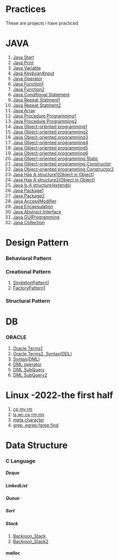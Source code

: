 # Practices
These are projects i have practiced
# JAVA
<ol>
  <li><a href = "https://github.com/SeoulPolarBear/Java_practices/tree/main/JAVA/Jul27_1_Start">Java Start</a></li>
  <li><a href = "https://github.com/SeoulPolarBear/Java_practices/tree/main/JAVA/Jul27_2_Print">Java Print</a></li>
  <li><a href = "https://github.com/SeoulPolarBear/Java_practices/tree/main/JAVA/Jul28_1_Variable">Java Variable</a></li>
  <li><a href = "https://github.com/SeoulPolarBear/Java_practices/tree/main/JAVA/Jul28_2_KeyboardInput">Java KeyboardInput</a></li>
  <li><a href = "https://github.com/SeoulPolarBear/Java_practices/tree/main/JAVA/Jul29_1_Operator">Java Operator</a></li> 
  <li><a href = "https://github.com/SeoulPolarBear/Java_practices/tree/main/JAVA/Aug01_1_Function">Java Function1</a></li>
  <li><a href = "https://github.com/SeoulPolarBear/Java_practices/tree/main/JAVA/Aug02_2_Function">Java Function2</a></li>
  <li><a href = "https://github.com/SeoulPolarBear/Java_practices/tree/main/JAVA/Aug03_1_ConditionalStmt">Java Conditional Statement</a></li>
  <li><a href = "https://github.com/SeoulPolarBear/Java_practices/tree/main/JAVA/Aug04_1_RepeatStmt">Java Repeat Statment1</a></li>
  <li><a href = "https://github.com/SeoulPolarBear/Java_practices/tree/main/JAVA/Aug05_1RepeatStmt">Java Repeat Statment2</a></li>
  <li><a href = "https://github.com/SeoulPolarBear/Practices/tree/main/JAVA/Aug08_1_Array">Java Array</a></li>
  <li><a href = "https://github.com/SeoulPolarBear/Practices/tree/main/JAVA/Aug08_2_PP_End">Java Procedure Programming1</a></li>
  <li><a href = "https://github.com/SeoulPolarBear/Practices/tree/main/JAVA/Aug09_1_PP_End">Java Procedure Programming2</a></li>
  <li><a href = "https://github.com/SeoulPolarBear/Practices/tree/main/JAVA/Aug10_1_">Java Object-oriented programming1</a></li>
  <li><a href = "https://github.com/SeoulPolarBear/Practices/tree/main/JAVA/Aug11_1_OOP">Java Object-oriented programming2</a></li>
  <li><a href = "https://github.com/SeoulPolarBear/Practices/tree/main/JAVA/Aug11_2_OOP">Java Object-oriented programming3</a></li>
  <li><a href = "https://github.com/SeoulPolarBear/Practices/tree/main/JAVA/Aug11_3_OOP">Java Object-oriented programming4</a></li>
  <li><a href = "https://github.com/SeoulPolarBear/Practices/tree/main/JAVA/Aug12_1_OOP">Java Object-oriented programming5</a></li>
   <li><a href = "https://github.com/SeoulPolarBear/Practices/tree/main/JAVA/Aug18_1_OOP">Java Object-oriented programming6</a></li>
  <li><a href = "https://github.com/SeoulPolarBear/Practices/tree/main/JAVA/Aug12_2_OOP_Static">Java Object-oriented programming Static</a></li>
  <li><a href = "https://github.com/SeoulPolarBear/Practices/tree/main/JAVA/Aug12_3_Constructor">
Java Object-oriented programming Constructor</a></li>
  <li><a href = "https://github.com/SeoulPolarBear/Practices/tree/main/JAVA/Aug16_1_Constructor">
Java Object-oriented programming Constructor2</a></li>
  <li><a href = "https://github.com/SeoulPolarBear/Practices/tree/main/JAVA/Aug16_2_HasA">Java Has A structure1(Object in Object)</a></li>
  <li><a href = "https://github.com/SeoulPolarBear/Practices/tree/main/JAVA/Aug16_3_HasA">Java Has A structure2(Object in Object)</a></li>
  <li><a href = "https://github.com/SeoulPolarBear/Practices/tree/main/JAVA/Aug16_4_IsA">Java Is A structure(extends)</a></li>
  <li><a href = "https://github.com/SeoulPolarBear/Practices/tree/main/JAVA/Aug17_1_Package_Import">Java Package1</a></li>
  <li><a href = "https://github.com/SeoulPolarBear/Practices/tree/main/JAVA/Aug17_2_Package_Import">Java Package2</a></li>
  <li><a href = "https://github.com/SeoulPolarBear/Practices/tree/main/JAVA/Aug17_3_AccessModifier">Java AccessModifier</a></li>
  <li><a href = "https://github.com/SeoulPolarBear/Practices/tree/main/JAVA/Aug17_4_OOP_Encapsulation">Java Encapsulation</a></li>
  <li><a href = "https://github.com/SeoulPolarBear/Practices/tree/main/JAVA/Aug17_5_Abstract">Java Abstract,Interface</a></li>
  <li><a href = "https://github.com/SeoulPolarBear/Practices/tree/main/JAVA/Aug18_2_GUIProgramming">Java GUIProgramming</a></li>
  <li><a href = "https://github.com/SeoulPolarBear/Practices/tree/main/JAVA/Aug25_1_Collection">Java Collection</a></li>
</ol>

# Design Pattern
### Behavioral Pattern

### Creational Pattern
<ol>
  <li><a href = "https://github.com/SeoulPolarBear/Practices/tree/main/JAVA/Java%20Design%20Pattern/Creational%20Pattern/Aug17_6_SingletonPattern"> SingletonPattern1</a></li>
  <li><a href = "https://github.com/SeoulPolarBear/Practices/tree/main/JAVA/Java%20Design%20Pattern/Creational%20Pattern/Aug17_7_FactoryPattern">FactoryPattern1</a></li>
 </ol>

### Structural Pattern

# DB
### ORACLE
<ol>
  <li><a href = "https://github.com/SeoulPolarBear/Practices/tree/main/DB/ORACLE/Aug26_1_DB">Oracle Terms1</a></li>
  <li><a href = "https://github.com/SeoulPolarBear/Practices/tree/main/DB/ORACLE/Aug29_1_DB">Oracle Terms2, Syntax(DDL)</a></li>
  <li><a href = "https://github.com/SeoulPolarBear/Practices/tree/main/DB/ORACLE/Aug30_1_DB">Syntax(DML)</a></li>
  <li><a href = "https://github.com/SeoulPolarBear/Practices/tree/main/DB/ORACLE/Aug31_1_DB">DML operator</a></li>
  <li><a href = "https://github.com/SeoulPolarBear/Practices/tree/main/DB/ORACLE/Sep01_1_DB">DML SubQuery</a></li>
   <li><a href = "https://github.com/SeoulPolarBear/Practices/tree/main/DB/ORACLE/Sep02_1_DB">DML SubQuery2</a></li>
</ol>


# Linux -2022-the first half
<ol>
  <li><a href = "https://github.com/SeoulPolarBear/Practices/blob/main/Linux/2022-the%20first%20half/1.%20cp%2Cmv%2Crm.txt">cp,mv,rm</a></li>
  <li><a href = "https://github.com/SeoulPolarBear/Practices/tree/main/Linux/2022-the%20first%20half/2.%20ls%2Cwc%2Ccp%2Crm%2Cmv">ls,wc,cp,rm,mv</a></li>
  <li><a href = "https://github.com/SeoulPolarBear/Practices/blob/main/Linux/2022-the%20first%20half/3.%20%EB%A9%94%ED%83%80%EB%AC%B8%EC%9E%90.txt">meta character</a></li>
  <li><a href = "https://github.com/SeoulPolarBear/Practices/blob/main/Linux/2022-the%20first%20half/4.%20%EA%B2%80%EC%83%89.txt">grep, egrep,fgrep,find</a></li>
</ol>

# Data Structure
### C Language
##### Deque


##### LinkedList

##### Queue

##### Sort

##### Stack
<ol>
  <li><a href = "https://github.com/SeoulPolarBear/Practices/blob/main/data%20structure/C%20language/Stack/1.Backjoon_Stack">Backjoon_Stack</a></li>
  <li><a href = "https://github.com/SeoulPolarBear/Practices/blob/main/data%20structure/C%20language/Stack/2.Backjoon_Stack2">Backjoon_Stack2</a></li>
</ol>

##### malloc


